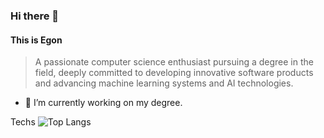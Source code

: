 ### Hi there 👋

#### This is Egon
> A passionate computer science enthusiast pursuing a degree in the field, deeply committed to developing innovative software products and advancing machine learning systems and AI technologies.

- 🔭 I’m currently working on my degree.

Techs 
![Top Langs](https://github-readme-stats.vercel.app/api/top-langs/?username=EgonLh&theme=tokyonight)

